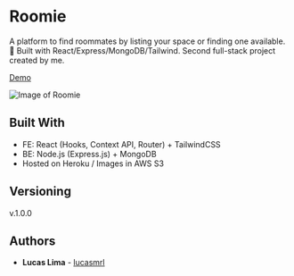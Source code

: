 # Roomie

A platform to find roommates by listing your space or finding one available. 🚀 Built with React/Express/MongoDB/Tailwind.
Second full-stack project created by me. 

[Demo](http://roomiew.herokuapp.com/)

![Image of Roomie](https://github.com/lucasmrl/roomie/blob/master/ezgif.com-resize.gif?raw=true)

## Built With

* FE: React (Hooks, Context API, Router) + TailwindCSS
* BE: Node.js (Express.js) + MongoDB
* Hosted on Heroku / Images in AWS S3

## Versioning

v.1.0.0

## Authors

* **Lucas Lima** - [lucasmrl](https://github.com/lucasmrl)

